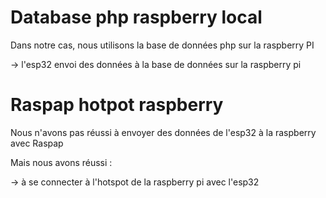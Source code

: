 # Database php raspberry local 

Dans notre cas, nous utilisons la base de données php sur la raspberry PI

-> l'esp32 envoi des données à la base de données sur la raspberry pi

# Raspap hotpot raspberry

Nous n'avons pas réussi à envoyer des données de l'esp32 à la raspberry avec Raspap

Mais nous avons réussi : 

-> à se connecter à l'hotspot de la raspberry pi avec l'esp32

